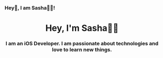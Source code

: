 ### Hey👋, I am Sasha👨‍💻!

<h1 align="center">Hey, I'm Sasha👨‍💻</a> 
<h3 align="center">I am an iOS Developer. I am passionate about technologies and love to learn new things.</h3>

<!--
**dorofeeevs/dorofeeevs** is a ✨ _special_ ✨ repository because its `README.md` (this file) appears on your GitHub profile.

Here are some ideas to get you started:

- 🔭 I’m currently working on ...
- 🌱 I’m currently learning ...
- 👯 I’m looking to collaborate on ...
- 🤔 I’m looking for help with ...
- 💬 Ask me about ...
- 📫 How to reach me: ...
- 😄 Pronouns: ...
- ⚡ Fun fact: ...
-->
